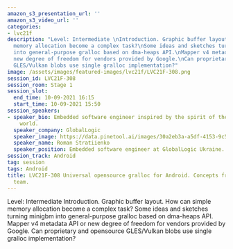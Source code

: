 ```yaml
---
amazon_s3_presentation_url: ''
amazon_s3_video_url: ''
categories:
- lvc21f
description: "Level: Intermediate \nIntroduction. Graphic buffer layout. How can simple
  memory allocation become a complex task?\nSome ideas and sketches turning minigbm
  into general-purpose gralloc based on dma-heaps API.\nMapper v4 metadata API or
  new degree of freedom for vendors provided by Google.\nCan proprietary and opensource
  GLES/Vulkan blobs use single gralloc implementation?"
image: /assets/images/featured-images/lvc21f/LVC21F-308.png
session_id: LVC21F-308
session_room: Stage 1
session_slot:
  end_time: 10-09-2021 16:15
  start_time: 10-09-2021 15:50
session_speakers:
- speaker_bio: Embedded software engineer inspired by the spirit of the open source
    world.
  speaker_company: GlobalLogic
  speaker_image: https://data.pinetool.ai/images/30a2eb3a-a5df-4153-9c55-944a810e0292.jpeg
  speaker_name: Roman Stratiienko
  speaker_position: Embedded software engineer at GlobalLogic Ukraine.
session_track: Android
tag: session
tags: Android
title: LVC21F-308 Universal opensource gralloc for Android. Concepts from the GloDroid
  team.
---
```


Level: Intermediate 
Introduction. Graphic buffer layout. How can simple memory allocation become a complex task?
Some ideas and sketches turning minigbm into general-purpose gralloc based on dma-heaps API.
Mapper v4 metadata API or new degree of freedom for vendors provided by Google.
Can proprietary and opensource GLES/Vulkan blobs use single gralloc implementation?